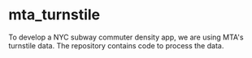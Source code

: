 # mta_turnstile

To develop a NYC subway commuter density app, we are using MTA's turnstile data. The repository contains code to process the data.
